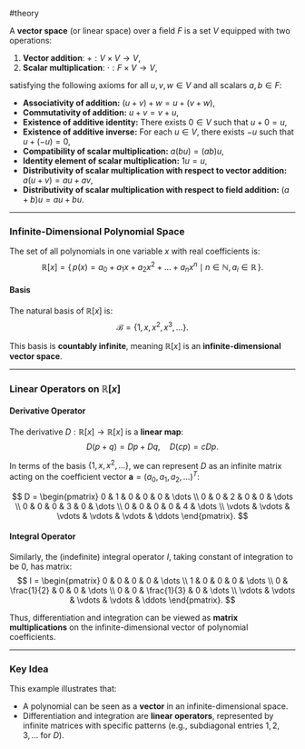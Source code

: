 #theory 

A **vector space** (or linear space) over a field $F$ is a set $V$ equipped with two operations:
1. **Vector addition**: $+: V \times V \to V$,
2. **Scalar multiplication**: $\cdot: F \times V \to V$,

satisfying the following axioms for all $u,v,w \in V$ and all scalars $a,b \in F$:

- **Associativity of addition:** $(u + v) + w = u + (v + w)$,
- **Commutativity of addition:** $u + v = v + u$,
- **Existence of additive identity:** There exists $0 \in V$ such that $u + 0 = u$,
- **Existence of additive inverse:** For each $u \in V$, there exists $-u$ such that $u + (-u) = 0$,
- **Compatibility of scalar multiplication:** $a (b u) = (ab) u$,
- **Identity element of scalar multiplication:** $1 u = u$,
- **Distributivity of scalar multiplication with respect to vector addition:** $a (u + v) = a u + a v$,
- **Distributivity of scalar multiplication with respect to field addition:** $(a + b) u = a u + b u$.

---
### Infinite-Dimensional Polynomial Space

The set of all polynomials in one variable $x$ with real coefficients is:
$$
\mathbb{R}[x] = \{\, p(x) = a_0 + a_1 x + a_2 x^2 + \dots + a_n x^n \mid n \in \mathbb{N}, \, a_i \in \mathbb{R} \,\}.
$$

#### Basis

The natural basis of $\mathbb{R}[x]$ is:
$$
\mathcal{B} = \{ 1, x, x^2, x^3, \dots \}.
$$

This basis is **countably infinite**, meaning $\mathbb{R}[x]$ is an **infinite-dimensional vector space**.

---
### Linear Operators on $\mathbb{R}[x]$

#### Derivative Operator

The derivative $D: \mathbb{R}[x] \to \mathbb{R}[x]$ is a **linear map**:
$$
D(p+q) = Dp + Dq, \quad D(cp) = c Dp.
$$

In terms of the basis $\{1, x, x^2, \dots\}$, we can represent $D$ as an infinite matrix acting on the coefficient vector $\mathbf{a} = (a_0, a_1, a_2, \dots)^T$:

$$
D =
\begin{pmatrix}
0 & 1 & 0 & 0 & 0 & \dots \\
0 & 0 & 2 & 0 & 0 & \dots \\
0 & 0 & 0 & 3 & 0 & \dots \\
0 & 0 & 0 & 0 & 4 & \dots \\
\vdots & \vdots & \vdots & \vdots & \vdots & \ddots
\end{pmatrix}.
$$

#### Integral Operator

Similarly, the (indefinite) integral operator $I$, taking constant of integration to be $0$, has matrix:
$$
I =
\begin{pmatrix}
0 & 0 & 0 & 0 & \dots \\
1 & 0 & 0 & 0 & \dots \\
0 & \frac{1}{2} & 0 & 0 & \dots \\
0 & 0 & \frac{1}{3} & 0 & \dots \\
\vdots & \vdots & \vdots & \vdots & \ddots
\end{pmatrix}.
$$

Thus, differentiation and integration can be viewed as **matrix multiplications** on the infinite-dimensional vector of polynomial coefficients.

---
### Key Idea

This example illustrates that:
- A polynomial can be seen as a **vector** in an infinite-dimensional space.
- Differentiation and integration are **linear operators**, represented by infinite matrices with specific patterns (e.g., subdiagonal entries $1,2,3,\dots$ for $D$).
